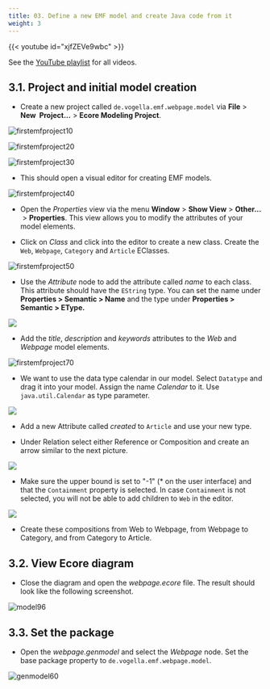 ```yaml
---
title: 03. Define a new EMF model and create Java code from it
weight: 3
---
```


{{< youtube id="xjfZEVe9wbc" >}}

See the [YouTube playlist](https://www.youtube.com/playlist?list=PLGyeoukah9NbkEFnbQHtASnM6C_SnRRzv) for all videos.


## 3.1. Project and initial model creation

- Create a new project called ``de.vogella.emf.webpage.model`` via **File** > **New  Project...​** > **Ecore Modeling Project**.

![firstemfproject10](/gse/img/image6.png)

![firstemfproject20](/gse/img/image7.png)

![firstemfproject30](/gse/img/image8.png)

- This should open a visual editor for creating EMF models.

![firstemfproject40](/gse/img/image9.png)

- Open the *Properties* view via the menu **Window** > **Show View** > **Other...​** > **Properties**. This view allows you to modify the attributes of your model elements.

- Click on *Class* and click into the editor to create a new class. Create the ``Web``, ``Webpage``, ``Category`` and `Article` EClasses.

![firstemfproject50](/gse/img/image10.png)

- Use the *Attribute* node to add the attribute called *name* to each class. This attribute should have the `EString` type. You can set the name under **Properties \> Semantic \> Name** and the type under **Properties \> Semantic \> EType.**

![](/gse/img/image11.png)

- Add the *title*, *description* and *keywords* attributes to the *Web* and *Webpage* model elements.

![firstemfproject70](/gse/img/image12.png)

- We want to use the data type calendar in our model. Select ``Datatype`` and drag it into your model. Assign the name *Calendar* to it. Use ``java.util.Calendar`` as type parameter.

![](/gse/img/image13.png)

- Add a new Attribute called *created* to ``Article`` and use your new type.

- Under Relation select either Reference or Composition and create an arrow similar to the next picture.

![](/gse/img/image14.png)

- Make sure the upper bound is set to \"-1\" (\* on the user interface) and that the ``Containment`` property is selected. In case ``Containment`` is not selected, you will not be able to add children to ``Web`` in the editor.

![](/gse/img/image15.png)

- Create these compositions from Web to Webpage, from Webpage to Category, and from Category to Article.

## 3.2. View Ecore diagram

- Close the diagram and open the *webpage.ecore* file. The result should look like the following screenshot.

![model96](/gse/img/image16.png)

## 3.3. Set the package

- Open the *webpage.genmodel* and select the *Webpage* node. Set the base package property to ``de.vogella.emf.webpage.model``.

![genmodel60](/gse/img/image17.png)